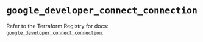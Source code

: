 # `google_developer_connect_connection`

Refer to the Terraform Registry for docs: [`google_developer_connect_connection`](https://registry.terraform.io/providers/hashicorp/google/6.21.0/docs/resources/developer_connect_connection).
